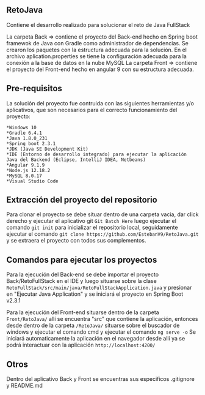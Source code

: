## RetoJava

Contiene el desarrollo realizado para solucionar el reto de Java FullStack

La carpeta Back => contiene el proyecto del Back-end hecho en Spring boot framewok de Java con Gradle como administrador de dependencias.
Se crearon los paquetes con la estructura adecuada para la solución.
En el archivo aplication.properties se tiene la configuración adecuada para la conexión a la base de datos en la nube MySQL
La carpeta Front => contiene el proyecto del Front-end hecho en angular 9 con su estructura adecuada.

## Pre-requisitos

La solución del proyecto fue contruida con las siguientes herramientas y/o aplicativos, que son necesarios para el correcto funcionamiento del proyecto:

    *Windows 10
    *Gradle 6.4.1
    *Java 1.8.0_231
    *Spring boot 2.3.1
    *JDK (Java SE Development Kit)
    *IDE (Entorno de desarrollo integrado) para ejecutar la aplicación Java del Backend (Eclipse, IntelliJ IDEA, Netbeans)
    *Angular 9.1.9
    *Node.js 12.18.2
    *MySQL 8.0.17
    *Visual Studio Code

## Extracción del proyecto del repositorio

Para clonar el proyecto se debe situar dentro de una carpeta vacia, dar click derecho y ejecutar el aplicativo git `Git Batch Here` luego ejecutar el comando `git init` para inicializar el repositorio local, seguidamente ejecutar el comando `git clone https://github.com/EstebanV9/RetoJava.git` y se extraera el proyecto con todos sus complementos.

## Comandos para ejecutar los proyectos

Para la ejecución del Back-end se debe importar el proyecto Back/RetoFullStack en el IDE y luego situarse sobre la clase `RetoFullStack/src/main/java/RetoFullStackApplication.java` y presionar en "Ejecutar Java Application" y se iniciará el proyecto en Spring Boot v2.3.1

Para la ejecución del Front-end situarse dentro de la carpeta `Front/RetoJava/` allí se encuentra "src" que contiene la aplicación, entonces desde dentro de la carpeta `/RetoJava/` situarse sobre el buscador de windows y ejecutar el comando cmd y ejecutar el comando `ng serve -o`
Se iniciará automaticamente la aplicación en el navegador desde allí ya se podrá interactuar con la aplicación `http://localhost:4200/`

## Otros

Dentro del aplicativo Back y Front se encuentras sus especificos .gitignore y README.md